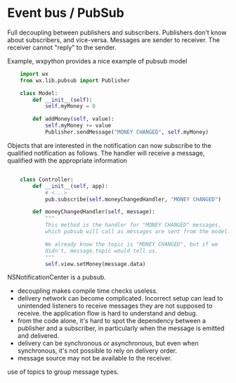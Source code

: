 # Event bus / PubSub

Full decoupling between publishers and subscribers. 
Publishers don't know about subscribers, and vice-versa.
Messages are sender to receiver. The receiver cannot "reply" to the sender.


Example, wxpython provides a nice example of pubsub model

```python
    import wx
    from wx.lib.pubsub import Publisher

    class Model:
        def __init__(self):
            self.myMoney = 0

        def addMoney(self, value):
            self.myMoney += value
            Publisher.sendMessage("MONEY CHANGED", self.myMoney)
```

Objects that are interested in the notification can now subscribe to the 
qualified notification as follows. The 
handler will receive a message, qualified with the appropriate information

```python

    class Controller:
        def __init__(self, app):
            # <...>
            pub.subscribe(self.moneyChangedHandler, "MONEY CHANGED")

        def moneyChangedHandler(self, message):
            """
            This method is the handler for "MONEY CHANGED" messages,
            which pubsub will call as messages are sent from the model.

            We already know the topic is "MONEY CHANGED", but if we
            didn't, message.topic would tell us.
            """
            self.view.setMoney(message.data)
```

NSNotificationCenter is a pubsub.

- decoupling makes compile time checks useless.
- delivery network can become complicated. Incorrect setup can lead to unintended listeners to receive
messages they are not supposed to receive.
the application flow is hard to understand and debug.
- from the code alone, it's hard to spot the dependency between a publisher and a subscriber,
in particularly when the message is emitted and delivered.
- delivery can be synchronous or asynchronous, but even when synchronous, it's not possible
to rely on delivery order.
- message source may not be available to the receiver.


use of topics to group message types.





